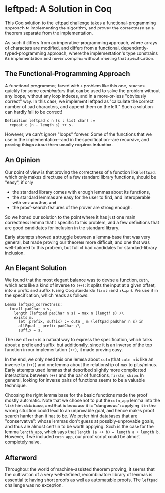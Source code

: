 # leftpad: A Solution in Coq

This Coq solution to the leftpad challenge takes a functional-programming
approach to implementing the algorithm, and proves the correctness as a
theorem separate from the implementation.

As such it differs from an imperative-programming approach, where arrays of
characters are modified, and differs from a functional,
dependently-typed-programming approach, where the implementation's type
constrains its implementation and never compiles without meeting that
specification.

## The Functional-Programming Approach

A functional programmer, faced with a problem like this one, reaches quickly
for some *combinators* that can be used to solve the problem without any loops,
without any loop indexes, and in a more-or-less "obviously correct" way. In
this case, we implement leftpad as "calculate the correct number of pad
characters, and append them on the left." Such a solution can hardly fail to
be correct!

```coq
Definition leftpad c n (s : list char) :=
  repeat c (n - length s) ++ s.
```

However, we can't ignore "loops" forever. Some of the functions that we use in
the implementation--and in the specification--are recursive, and proving
things about them usually requires induction.

## An Opinion

Our point of view is that proving the correctness of a function like
`leftpad`, which only makes direct use of a few standard library functions,
should be "easy", if only

  * the standard library comes with enough lemmas about its functions,
  * the standard lemmas are easy for the user to find, and interoperable with
    one another, and
  * the proof-search features of the prover are strong enough.

So we honed our solution to the point where it has just one main correctness
lemma that's specific to this problem, and a few definitions that are good
candidates for inclusion in the standard library.

Early attempts showed a struggle between a lemma-base that was very general,
but made proving our theorem more difficult, and one that was well-tailored
to this problem, but full of bad candidates for standard-library inclusion.

## An Elegant Solution

We found that the most elegant balance was to devise a function, `cutn`, which
acts like a kind of inverse to `(++)`: it splits the input at a given offset,
into a prefix and suffix (using Coq standards `firstn` and `skipn`). We use it
in the specification, which reads as follows:

```coq
Lemma leftpad_correctness:
  forall padChar n s,
    length (leftpad padChar n s) = max n (length s) /\
    exists m,
      let (prefix, suffix) := cutn _ m (leftpad padChar n s) in
      allEqual _ prefix padChar /\
      suffix = s.
```

The use of `cutn` is a natural way to express the specification, which talks
about a prefix and suffix, but additionally, since it is an inverse of the
top function in our implementation `(++)`, it made proving easy.

In the end, we only need this one lemma about `cutn` (that `cutn n` is like an
inverse to `(++)`) and one lemma about the relationship of `max` to
plus/minus. Early attempts used lemmas that described slightly more
complicated interactions between `(++)` and the pair of functions, `firstn`,
`skipn`. In general, looking for inverse pairs of functions seems to be a
valuable technique.

Choosing the right lemma base for the basic functions made the proof mostly
automatic. Note that we chose not to put the `cutn_app` lemma into the `list`
hint database, and that is because it is "dangerous": applying it in the wrong
situation could lead to an unprovable goal, and hence makes proof search
harder than it has to be. We prefer hint databases that are "conservative":
whose lemmas don't guess at possibly-unprovable goals, and thus are almost
certain to be worth applying. Such is the case for the lemma `length_app`,
which says that `length (a ++ b) = length a + length b`. However, if we
included `cutn_app`, our proof script could be almost completely naive.

## Afterword

Throughout the world of machine-assisted theorem proving, it seems that the
cultivation of a very well-defined, recombinatory library of lemmas is
essential to having short proofs as well as automatable proofs. The `leftpad`
challenge was no exception.
